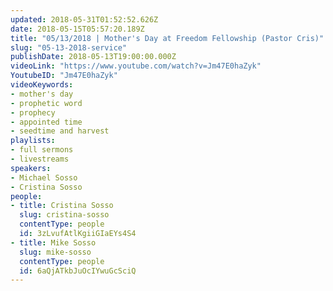 ```yaml
---
updated: 2018-05-31T01:52:52.626Z
date: 2018-05-15T05:57:20.189Z
title: "05/13/2018 | Mother's Day at Freedom Fellowship (Pastor Cris)"
slug: "05-13-2018-service"
publishDate: 2018-05-13T19:00:00.000Z
videoLink: "https://www.youtube.com/watch?v=Jm47E0haZyk"
YoutubeID: "Jm47E0haZyk"
videoKeywords:
- mother's day
- prophetic word
- prophecy
- appointed time
- seedtime and harvest
playlists:
- full sermons
- livestreams
speakers:
- Michael Sosso
- Cristina Sosso
people:
- title: Cristina Sosso
  slug: cristina-sosso
  contentType: people
  id: 3zLvufAtlKgiiGIaEYs4S4
- title: Mike Sosso
  slug: mike-sosso
  contentType: people
  id: 6aQjATkbJuOcIYwuGcSciQ
---
```

